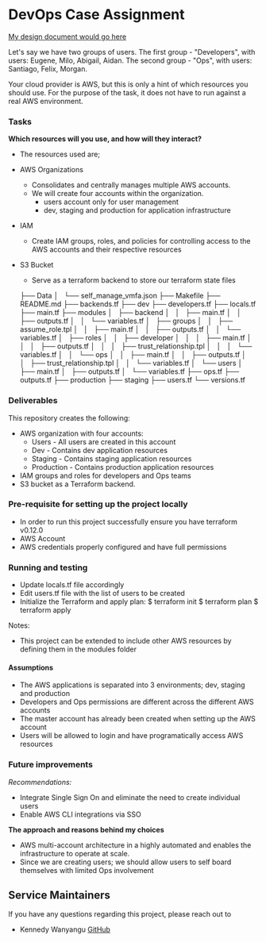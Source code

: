 # DevOps Case Assignment
[My design document would go here](https://docs.google.com/document/dummy_design_doc)

Let's say we have two groups of users. The first group - "Developers", with users: Eugene,
Milo, Abigail, Aidan. The second group - "Ops", with users: Santiago, Felix, Morgan.

Your cloud provider is AWS, but this is only a hint of which resources you should use. For the
purpose of the task, it does not have to run against a real AWS environment.

### Tasks
**Which resources will you use, and how will they interact?**
  * The resources used are;
  * AWS Organizations
    - Consolidates and centrally manages multiple AWS accounts.
    - We will create four accounts within the organization.
         - users account only for user management
         - dev, staging and production for  application infrastructure
  * IAM
    - Create IAM groups, roles, and policies for controlling access to the AWS accounts and their respective resources
  * S3 Bucket
    - Serve as a terraform backend to store our terraform state files

    ├── Data
    │   └── self_manage_vmfa.json
    ├── Makefile
    ├── README.md
    ├── backends.tf
    ├── dev
    ├── developers.tf
    ├── locals.tf
    ├── main.tf
    ├── modules
    │   ├── backend
    │   │   ├── main.tf
    │   │   ├── outputs.tf
    │   │   └── variables.tf
    │   ├── groups
    │   │   ├── assume_role.tpl
    │   │   ├── main.tf
    │   │   ├── outputs.tf
    │   │   └── variables.tf
    │   ├── roles
    │   │   ├── developer
    │   │   │   ├── main.tf
    │   │   │   ├── outputs.tf
    │   │   │   ├── trust_relationship.tpl
    │   │   │   └── variables.tf
    │   │   └── ops
    │   │       ├── main.tf
    │   │       ├── outputs.tf
    │   │       ├── trust_relationship.tpl
    │   │       └── variables.tf
    │   └── users
    │       ├── main.tf
    │       ├── outputs.tf
    │       └── variables.tf
    ├── ops.tf
    ├── outputs.tf
    ├── production
    ├── staging
    ├── users.tf
    └── versions.tf

### Deliverables
This repository creates the following:

* AWS organization with four accounts:
    - Users - All users are created in this account
    - Dev   - Contains dev application resources
    - Staging - Contains staging application resources
    - Production - Contains production application resources
* IAM groups and roles for developers and Ops teams
* S3 bucket as a Terraform backend.

### Pre-requisite for setting up the project locally

- In order to run this project successfully ensure you have terraform v0.12.0
- AWS Account
- AWS credentials properly configured and have full permissions


### Running and testing
* Update locals.tf file accordingly
* Edit users.tf file with the list of users to be created
* Initialize the Terraform and apply plan:
    $ terraform init
    $ terraform plan
    $ terraform apply


Notes:
* This project can be extended to include other AWS resources by defining them in the modules folder

#### Assumptions
- The AWS applications is separated into 3 environments; dev, staging and production
- Developers and Ops permissions are different across the different AWS accounts
- The master account has already been created when setting up the AWS account
- Users will be allowed to login and have programatically access AWS resources

### Future improvements
_Recommendations:_
- Integrate Single Sign On and eliminate the need to create individual users
- Enable AWS CLI integrations via SSO

**The approach and reasons behind my choices**
* AWS multi-account architecture in a highly automated and enables the infrastructure to operate at scale.
* Since we are creating users; we should allow users to self board themselves with limited Ops involvement


## Service Maintainers
If you have any questions regarding this project, please reach out to
- Kennedy Wanyangu [GitHub](https://github.com/klolani)

